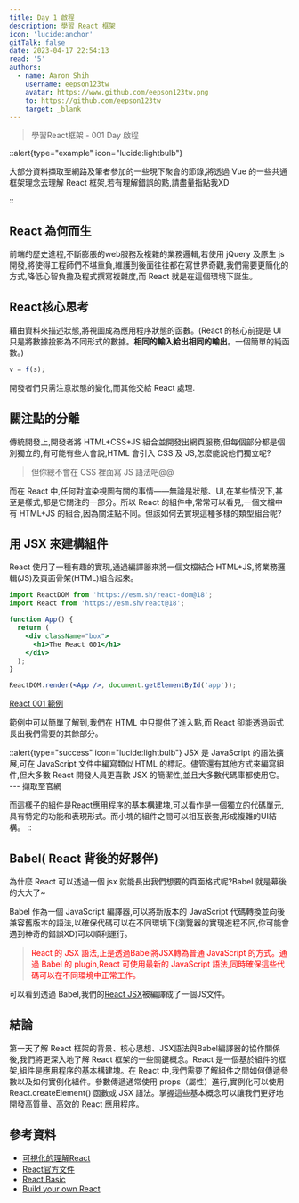 ```yaml
---
title: Day 1 啟程
description: 學習 React 框架
icon: 'lucide:anchor'
gitTalk: false
date: 2023-04-17 22:54:13
read: '5'
authors:
  - name: Aaron Shih
    username: eepson123tw
    avatar: https://www.github.com/eepson123tw.png
    to: https://github.com/eepson123tw
    target: _blank
---
```


> 學習React框架 - 001 Day 啟程

::alert{type="example" icon="lucide:lightbulb"}

大部分資料擷取至網路及筆者參加的一些現下聚會的節錄,將透過 Vue 的一些共通框架理念去理解 React 框架,若有理解錯誤的點,請盡量指點我XD

::

## React 為何而生

前端的歷史進程,不斷膨脹的web服務及複雜的業務邏輯,若使用 jQuery 及原生 js 開發,將使得工程師們不堪重負,維護到後面往往都在寫世界奇觀,我們需要更簡化的方式,降低心智負擔及程式撰寫複雜度,而 React 就是在這個環境下誕生。

## React核心思考

藉由資料來描述狀態,將視圖成為應用程序狀態的函數。(React 的核心前提是 UI 只是將數據投影為不同形式的數據。**相同的輸入給出相同的輸出**。一個簡單的純函數。)

```js
v = f(s);
```

開發者們只需注意狀態的變化,而其他交給 React 處理.

## 關注點的分離

傳統開發上,開發者將 HTML+CSS+JS 組合並開發出網頁服務,但每個部分都是個別獨立的,有可能有些人會說,HTML 會引入 CSS 及 JS,怎麼能說他們獨立呢?
>但你總不會在 CSS 裡面寫 JS 語法吧@@

而在 React 中,任何對渲染視圖有關的事情——無論是狀態、UI,在某些情況下,甚至是樣式,都是它關注的一部分。所以 React 的組件中,常常可以看見,一個文檔中有 HTML+JS 的組合,因為關注點不同。但該如何去實現這種多樣的類型組合呢?

## 用 JSX 來建構組件

React 使用了一種有趣的實現,通過編譯器來將一個文檔結合 HTML+JS,將業務邏輯(JS)及頁面骨架(HTML)組合起來。

```jsx
import ReactDOM from 'https://esm.sh/react-dom@18';
import React from 'https://esm.sh/react@18';

function App() {
  return (
    <div className="box">
      <h1>The React 001</h1>
    </div>
  );
}

ReactDOM.render(<App />, document.getElementById('app'));
```

[React 001 範例](https://codepen.io/eepson123tw/pen/VwEjMrR)

範例中可以簡單了解到,我們在 HTML 中只提供了進入點,而 React 卻能透過函式長出我們需要的其餘部分。

::alert{type="success" icon="lucide:lightbulb"}
JSX 是 JavaScript 的語法擴展,可在 JavaScript 文件中編寫類似 HTML 的標記。儘管還有其他方式來編寫組件,但大多數 React 開發人員更喜歡 JSX 的簡潔性,並且大多數代碼庫都使用它。
--- 擷取至官網

而這樣子的組件是React應用程序的基本構建塊,可以看作是一個獨立的代碼單元,具有特定的功能和表現形式。而小塊的組件之間可以相互嵌套,形成複雜的UI結構。
::

## Babel( React 背後的好夥伴)

為什麼 React 可以透過一個 jsx 就能長出我們想要的頁面格式呢?Babel 就是幕後的大大了~

Babel 作為一個 JavaScript 編譯器,可以將新版本的 JavaScript 代碼轉換並向後兼容舊版本的語法,以確保代碼可以在不同環境下(瀏覽器的實現進程不同,你可能會遇到神奇的錯誤XD)可以順利運行。

> <span style="color:red"> React 的 JSX 語法,正是透過Babel將JSX轉為普通 JavaScript 的方式。通過 Babel 的 plugin,React 可使用最新的 JavaScript 語法,同時確保這些代碼可以在不同環境中正常工作。</span>

可以看到透過 Babel,我們的[React JSX](https://babeljs.io/repl#?browsers=defaults%2C%20not%20ie%2011%2C%20not%20ie_mob%2011&build=&builtIns=false&corejs=3.21&spec=false&loose=false&code_lz=MYewdgzgLgBAggBwTAvDAFASlQPhgbwCgYYAnAUygFdSwNiSYAeAEwEsA3GYAGwEMIEAHJ8AtuRQAiAEYgAHpJwNGzABYBGHABVV5GACVyfYLAAMp9UwD0GpSuvsOdmJgDchAL6ugA&debug=false&forceAllTransforms=false&modules=false&shippedProposals=false&circleciRepo=&evaluate=false&fileSize=false&timeTravel=false&sourceType=module&lineWrap=true&presets=env%2Creact%2Cstage-0%2Cstage-2&prettier=false&targets=&version=7.21.4&externalPlugins=&assumptions=%7B%7D)被編譯成了一個JS文件。

## 結論

第一天了解 React 框架的背景、核心思想、JSX語法與Babel編譯器的協作關係後,我們將更深入地了解 React 框架的一些關鍵概念。React 是一個基於組件的框架,組件是應用程序的基本構建塊。在 React 中,我們需要了解組件之間如何傳遞參數以及如何實例化組件。參數傳遞通常使用 props（屬性）進行,實例化可以使用 React.createElement() 函數或 JSX 語法。掌握這些基本概念可以讓我們更好地開發高質量、高效的 React 應用程序。

## 參考資料

- [可視化的理解React](https://react.gg/visualized#history-of-the-web)
- [React官方文件](https://react.dev/)
- [React Basic](https://github.com/reactjs/react-basic)
- [Build your own React](https://pomb.us/build-your-own-react/)
